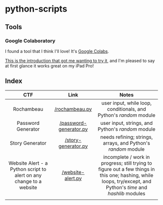 # python-scripts

## Tools

### Google Colaboratory

I found a tool that I think I'll love!
It's [Google Colabs](https://colab.research.google.com/?utm_source=scs-index). 

[This is the introduction that got me wanting to try it](https://codingandfun.com/how-to-use-python-on-ipad/), and I'm pleased to say at first glance it works great on my iPad Pro!

## Index

| CTF | Link | Notes |
|:---:|:---:|:---:|
| Rochambeau | [/rochambeau.py](https://github.com/stevie170/python-scripts/rochambeau.py) | user input, while loop, conditionals, and Python's *random* module |
| Password Generator | [/password-generator.py](https://github.com/stevie170/python-scripts/password-generator.py) | user input, strings, and Python's *random* module |
| Story Generator | [/story-generator.py](https://github.com/stevie170/python-scripts/story-generator.py) | needs refining; strings, arrays, and Python's *random* module |
| Website Alert - a Python script to alert on any change to a website | [/website-alert.py](https://github.com/stevie170/python-scripts/website-alert.py) | incomplete / work in progress; still trying to figure out a few things in this one; hashing, while loops, try/except, and Python's *time* and *hashlib* modules |
||||
